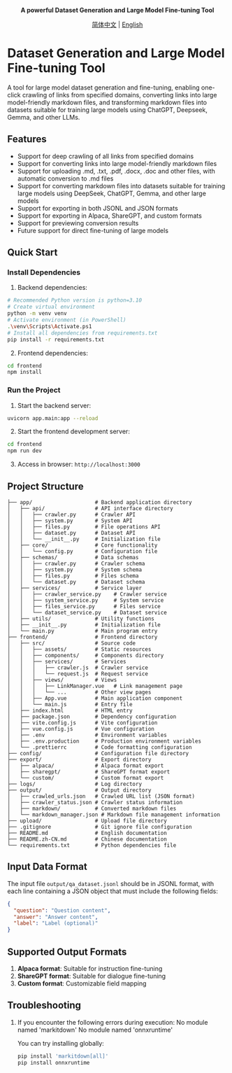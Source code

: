 <div align="center">

**A powerful Dataset Generation and Large Model Fine-tuning Tool**

[简体中文](./README.md) | [English](./README.en.md)

</div>

# Dataset Generation and Large Model Fine-tuning Tool

A tool for large model dataset generation and fine-tuning, enabling one-click crawling of links from specified domains, converting links into large model-friendly markdown files, and transforming markdown files into datasets suitable for training large models using ChatGPT, Deepseek, Gemma, and other LLMs.

## Features

- Support for deep crawling of all links from specified domains
- Support for converting links into large model-friendly markdown files
- Support for uploading .md, .txt, .pdf, .docx, .doc and other files, with automatic conversion to .md files
- Support for converting markdown files into datasets suitable for training large models using DeepSeek, ChatGPT, Gemma, and other large models
- Support for exporting in both JSONL and JSON formats
- Support for exporting in Alpaca, ShareGPT, and custom formats
- Support for previewing conversion results
- Future support for direct fine-tuning of large models

## Quick Start

### Install Dependencies

1. Backend dependencies:

```bash
# Recommended Python version is python=3.10
# Create virtual environment
python -m venv venv
# Activate environment (in PowerShell)
.\venv\Scripts\Activate.ps1
# Install all dependencies from requirements.txt
pip install -r requirements.txt
```

2. Frontend dependencies:

```bash
cd frontend
npm install
```

### Run the Project

1. Start the backend server:

```bash
uvicorn app.main:app --reload
```

2. Start the frontend development server:

```bash
cd frontend
npm run dev
```

3. Access in browser: `http://localhost:3000`

## Project Structure

```
├── app/                    # Backend application directory
│   ├── api/                # API interface directory
│   │   ├── crawler.py      # Crawler API
│   │   ├── system.py       # System API
│   │   ├── files.py        # File operations API
│   │   ├── dataset.py      # Dataset API
│   │   └── __init__.py     # Initialization file
│   ├── core/               # Core functionality
│   │   └── config.py       # Configuration file
│   ├── schemas/            # Data schemas
│   │   ├── crawler.py      # Crawler schema
│   │   ├── system.py       # System schema
│   │   ├── files.py        # Files schema
│   │   └── dataset.py      # Dataset schema
│   ├── services/           # Service layer
│   │   ├── crawler_service.py    # Crawler service
│   │   ├── system_service.py     # System service
│   │   ├── files_service.py      # Files service
│   │   └── dataset_service.py    # Dataset service
│   ├── utils/              # Utility functions
│   ├── __init__.py         # Initialization file
│   └── main.py             # Main program entry
├── frontend/               # Frontend directory
│   ├── src/                # Source code
│   │   ├── assets/         # Static resources
│   │   ├── components/     # Components directory
│   │   ├── services/       # Services
│   │   │   ├── crawler.js  # Crawler service
│   │   │   └── request.js  # Request service
│   │   ├── views/          # Views
│   │   │   ├── LinkManager.vue   # Link management page
│   │   │   └── ...         # Other view pages
│   │   ├── App.vue         # Main application component
│   │   └── main.js         # Entry file
│   ├── index.html          # HTML entry
│   ├── package.json        # Dependency configuration
│   ├── vite.config.js      # Vite configuration
│   ├── vue.config.js       # Vue configuration
│   ├── .env                # Environment variables
│   ├── .env.production     # Production environment variables
│   └── .prettierrc         # Code formatting configuration
├── config/                 # Configuration file directory
├── export/                 # Export directory
│   ├── alpaca/             # Alpaca format export
│   ├── sharegpt/           # ShareGPT format export
│   └── custom/             # Custom format export
├── logs/                   # Log directory
├── output/                 # Output directory
│   ├── crawled_urls.json   # Crawled URL list (JSON format)
│   ├── crawler_status.json # Crawler status information
│   ├── markdown/           # Converted markdown files
│   └── markdown_manager.json # Markdown file management information
├── upload/                 # Upload file directory
├── .gitignore              # Git ignore file configuration
├── README.md               # English documentation
├── README.zh-CN.md         # Chinese documentation
└── requirements.txt        # Python dependencies file
```

## Input Data Format

The input file `output/qa_dataset.jsonl` should be in JSONL format, with each line containing a JSON object that must include the following fields:

```json
{
  "question": "Question content",
  "answer": "Answer content",
  "label": "Label (optional)"
}
```

## Supported Output Formats

1. **Alpaca format**: Suitable for instruction fine-tuning
2. **ShareGPT format**: Suitable for dialogue fine-tuning
3. **Custom format**: Customizable field mapping

## Troubleshooting

1. If you encounter the following errors during execution:
   No module named 'markitdown'
   No module named 'onnxruntime'

   You can try installing globally:
   ```bash
   pip install 'markitdown[all]'
   pip install onnxruntime
   ```